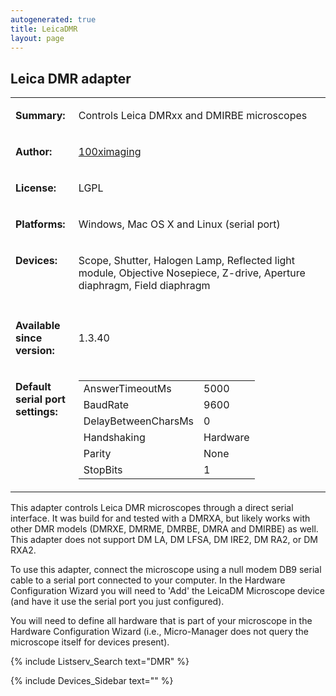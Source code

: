 ```yaml
---
autogenerated: true
title: LeicaDMR
layout: page
---
```


## Leica DMR adapter

<table>

<tr>

<td markdown="1">

**Summary:**

</td>

<td markdown="1" valign="top">

Controls Leica DMRxx and DMIRBE microscopes

</td>

</tr>

<tr>

<td markdown="1">

**Author:**

</td>

<td markdown="1">

[100ximaging](http://100ximaging.com)

</td>

</tr>

<tr>

<td markdown="1">

**License:**

</td>

<td markdown="1">

LGPL

</td>

</tr>

<tr>

<td markdown="1">

**Platforms:**

</td>

<td markdown="1">

Windows, Mac OS X and Linux (serial port)

</td>

</tr>

<tr>

<td markdown="1" valign="top">

**Devices:**

</td>

<td markdown="1">

Scope, Shutter, Halogen Lamp, Reflected light module, Objective
Nosepiece, Z-drive, Aperture diaphragm, Field diaphragm

</td>

</tr>

<tr>

<td markdown="1" width=20%>

</td>

<td markdown="1">

</td>

</tr>

<tr>

<td markdown="1">

**Available since version:**

</td>

<td markdown="1">

1.3.40

</td>

<tr>

<td markdown="1" valign=top>

**Default serial port settings:**

</td>

<td markdown="1" valign=top>

|                     |          |
| ------------------- | -------- |
| AnswerTimeoutMs     | 5000     |
| BaudRate            | 9600     |
| DelayBetweenCharsMs | 0        |
| Handshaking         | Hardware |
| Parity              | None     |
| StopBits            | 1        |

</table>

This adapter controls Leica DMR microscopes through a direct serial
interface. It was build for and tested with a DMRXA, but likely works
with other DMR models (DMRXE, DMRME, DMRBE, DMRA and DMIRBE) as well.
This adapter does not support DM LA, DM LFSA, DM IRE2, DM RA2, or DM
RXA2.

To use this adapter, connect the microscope using a null modem DB9
serial cable to a serial port connected to your computer. In the
Hardware Configuration Wizard you will need to 'Add' the LeicaDM
Microscope device (and have it use the serial port you just configured).

You will need to define all hardware that is part of your microscope in
the Hardware Configuration Wizard (i.e., Micro-Manager does not query
the microscope itself for devices present).

{% include Listserv_Search text="DMR" %}

{% include Devices_Sidebar text="" %}
